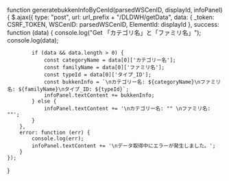 function generatebukkenInfoByCenId(parsedWSCenID, displayId, infoPanel) {
    $.ajax({
        type: "post",
        url: url_prefix + "/DLDWH/getData",
        data: { _token: CSRF_TOKEN, WSCenID: parsedWSCenID, ElementId: displayId },
        success: function (data) {
            console.log("Get 「カテゴリ名」と「ファミリ名」");
            console.log(data);

            if (data && data.length > 0) {
                const categoryName = data[0]['カテゴリー名'];
                const familyName = data[0]['ファミリ名'];
                const typeId = data[0]['タイプ_ID'];
                const bukkenInfo = `\nカテゴリー名: ${categoryName}\nファミリ名: ${familyName}\nタイプ_ID: ${typeId}`;
                infoPanel.textContent += bukkenInfo;
            } else {
                infoPanel.textContent += '\nカテゴリー名: "" \nファミリ名: ""';
            }
        },
        error: function (err) {
            console.log(err);
            infoPanel.textContent += '\nデータ取得中にエラーが発生しました。';
        }
    });
}
